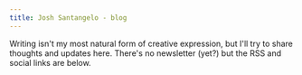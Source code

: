```yaml
---
title: Josh Santangelo - blog
---
```


Writing isn't my most natural form of creative expression, but I'll try to share thoughts and updates here. There's no newsletter (yet?) but the RSS and social links are below.
